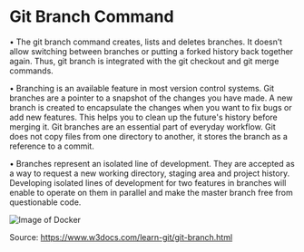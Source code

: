 # Git Branch Command


•	The git branch command creates, lists and deletes branches. It doesn’t allow switching between branches or putting a forked history back together again. Thus, git branch is integrated with the git checkout and git merge commands.


•	Branching is an available feature in most version control systems. Git branches are a pointer to a snapshot of the changes you have made. A new branch is created to encapsulate the changes when you want to fix bugs or add new features. This helps you to clean up the future's history before merging it. Git branches are an essential part of everyday workflow. Git does not copy files from one directory to another, it stores the branch as a reference to a commit.


•	Branches represent an isolated line of development. They are accepted as a way to request a new working directory, staging area and project history. Developing isolated lines of development for two features in branches will enable to operate on them in parallel and make the master branch free from questionable code.

![Image of Docker](https://www.w3docs.com/uploads/media/default/0001/03/1e5d7590562b3b214008617211b2539ce2bddfaf.png)   



Source: https://www.w3docs.com/learn-git/git-branch.html
